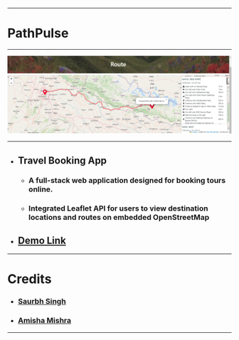 <hr>

# PathPulse

<hr>

![](./frontend/public/Routes.png)  

<hr>

 - ## Travel Booking App
   - ### A full-stack web application designed for booking tours online.
   - ### Integrated Leaflet API for users to view destination locations and routes on embedded OpenStreetMap
 

  
- ## [Demo Link](https://pathpulse.vercel.app/home)

<hr>

# Credits 
- ### [Saurbh Singh](https://github.com/sas-7)
- ### [Amisha Mishra](https://github.com/amishaf7)

<hr>